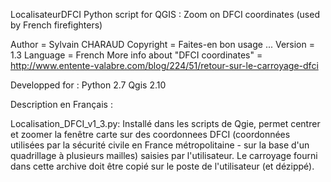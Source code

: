 LocalisateurDFCI
Python script for QGIS : Zoom on DFCI coordinates (used by French firefighters)

Author = Sylvain CHARAUD
Copyright = Faites-en bon usage ...
Version = 1.3
Language = French
More info about "DFCI coordinates" = http://www.entente-valabre.com/blog/224/51/retour-sur-le-carroyage-dfci

Developped for :
Python 2.7
Qgis 2.10


Description en Français :

Localisation_DFCI_v1_3.py: 
Installé dans les scripts de Qgie, permet centrer et zoomer la fenêtre carte sur des coordonnees DFCI (coordonnées utilisées par la sécurité civile en France métropolitaine - sur la base d'un quadrillage à plusieurs mailles) saisies par l'utilisateur.
Le carroyage fourni dans cette archive doit être copié sur le poste de l'utilisateur (et dézippé).

